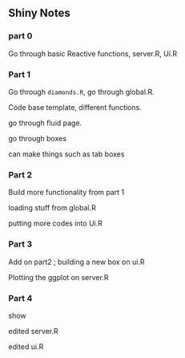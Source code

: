 ## Shiny Notes

### part 0

Go through basic Reactive functions, server.R, Ui.R

### Part 1 

Go through `diamonds.R`, go through global.R. 

Code base template, different functions. 

go through fluid page. 

go through boxes 

can make things such as tab boxes 

### Part 2 

Build more functionality from part 1

loading stuff from global.R

putting more codes into Ui.R 

### Part 3

Add on part2 ; building a new box on ui.R 

Plotting the ggplot on server.R 

### Part 4 

show 

edited server.R 

edited ui.R 

